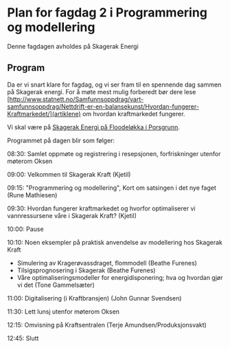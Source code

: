 # Plan for fagdag 2 i Programmering og modellering

Denne fagdagen avholdes på Skagerak Energi

## Program

Da er vi snart klare for fagdag, og vi ser fram til en spennende dag sammen på Skagerak energi.
For å møte mest mulig forberedt bør dere lese [http://www.statnett.no/Samfunnsoppdrag/vart-samfunnsoppdrag/Nettdrift-er-en-balansekunst/Hvordan-fungerer-Kraftmarkedet/](artiklene) om hvordan kraftmarkedet fungerer.

Vi skal være på [Skagerak Energi på Floodeløkka i Porsgrunn](https://www.google.com/maps/place/Skagerak+Energi+AS/@59.1424474,9.6540022,17z/data=!3m1!4b1!4m5!3m4!1s0x464720716f10d533:0x34bfd186cccd3148!8m2!3d59.1424474!4d9.6561909).

Programmet på dagen blir som følger:

08:30: Samlet oppmøte og registrering i resepsjonen, forfriskninger utenfor møterom Oksen

09:00: Velkommen til Skagerak Kraft (Kjetil)

09:15: "Programmering og modellering", Kort om satsingen i det nye faget (Rune Mathiesen)

09:30: Hvordan fungerer kraftmarkedet og hvorfor optimaliserer vi vannressursene våre i Skagerak Kraft? (Kjetil)

10:00: Pause

10:10: Noen eksempler på praktisk anvendelse av modellering hos Skagerak Kraft

- Simulering av Kragerøvassdraget, flommodell (Beathe Furenes)
- Tilsigsprognosering i Skagerak (Beathe Furenes)
- Våre optimaliseringsmodeller for energidisponering; hva og hvordan gjør vi det (Tone Gammelsæter)

11:00: Digitalisering (i Kraftbransjen) (John Gunnar Svendsen)

11:30: Lett lunsj utenfor møterom Oksen

12:15: Omvisning på Kraftsentralen (Terje Amundsen/Produksjonsvakt)

12:45: Slutt